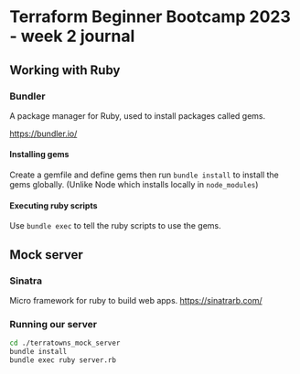 # Terraform Beginner Bootcamp 2023 - week 2 journal

## Working with Ruby

### Bundler

A package manager for Ruby, used to install packages called gems.

https://bundler.io/

#### Installing gems

Create a gemfile and define gems then run `bundle install` to install the gems globally. (Unlike Node which installs locally in `node_modules`)

#### Executing ruby scripts

Use `bundle exec` to tell the ruby scripts to use the gems.

## Mock server

### Sinatra

Micro framework for ruby to build web apps.
https://sinatrarb.com/

### Running our server

```sh
cd ./terratowns_mock_server
bundle install
bundle exec ruby server.rb
```
